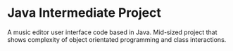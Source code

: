 # Java Intermediate Project
A music editor user interface code based in Java. Mid-sized project that shows complexity of object orientated programming and class interactions.
